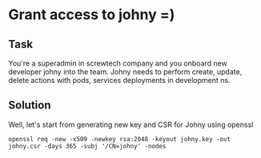 # Grant access to johny =)

## Task

You're a superadmin in screwtech company and you onboard new developer johny into the team. 
Johny needs to perform create, update, delete actions with pods, services deployments in development ns.

## Solution

Well, let's start from generating new key and CSR for Johny using openssl

```
openssl req -new -x509 -newkey rsa:2048 -keyout johny.key -out johny.csr -days 365 -subj '/CN=johny' -nodes
```
